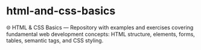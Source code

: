 # html-and-css-basics
🌐 HTML &amp; CSS Basics — Repository with examples and exercises covering fundamental web development concepts: HTML structure, elements, forms, tables, semantic tags, and CSS styling.
